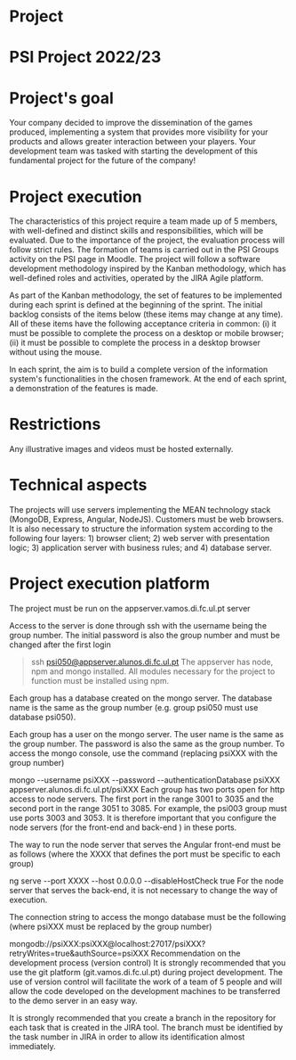 # Project
# PSI Project 2022/23

# Project's goal
Your company decided to improve the dissemination of the games produced, implementing a system that provides more visibility for your products and allows greater interaction between your players. Your development team was tasked with starting the development of this fundamental project for the future of the company!

# Project execution
The characteristics of this project require a team made up of 5 members, with well-defined and distinct skills and responsibilities, which will be evaluated. Due to the importance of the project, the evaluation process will follow strict rules. The formation of teams is carried out in the PSI Groups activity on the PSI page in Moodle. The project will follow a software development methodology inspired by the Kanban methodology, which has well-defined roles and activities, operated by the JIRA Agile platform.

As part of the Kanban methodology, the set of features to be implemented during each sprint is defined at the beginning of the sprint. The initial backlog consists of the items below (these items may change at any time). All of these items have the following acceptance criteria in common: (i) it must be possible to complete the process on a desktop or mobile browser; (ii) it must be possible to complete the process in a desktop browser without using the mouse.

In each sprint, the aim is to build a complete version of the information system's functionalities in the chosen framework. At the end of each sprint, a demonstration of the features is made.

# Restrictions
Any illustrative images and videos must be hosted externally.

# Technical aspects
The projects will use servers implementing the MEAN technology stack (MongoDB, Express, Angular, NodeJS). Customers must be web browsers. It is also necessary to structure the information system according to the following four layers: 1) browser client; 2) web server with presentation logic; 3) application server with business rules; and 4) database server.

# Project execution platform
The project must be run on the appserver.vamos.di.fc.ul.pt server

Access to the server is done through ssh with the username being the group number. The initial password is also the group number and must be changed after the first login

> ssh psi050@appserver.alunos.di.fc.ul.pt
The appserver has node, npm and mongo installed. All modules necessary for the project to function must be installed using npm.

Each group has a database created on the mongo server. The database name is the same as the group number (e.g. group psi050 must use database psi050).

Each group has a user on the mongo server. The user name is the same as the group number. The password is also the same as the group number. To access the mongo console, use the command (replacing psiXXX with the group number)

mongo --username psiXXX --password --authenticationDatabase psiXXX appserver.alunos.di.fc.ul.pt/psiXXX
Each group has two ports open for http access to node servers. The first port in the range 3001 to 3035 and the second port in the range 3051 to 3085. For example, the psi003 group must use ports 3003 and 3053. It is therefore important that you configure the node servers (for the front-end and back-end ) in these ports.

The way to run the node server that serves the Angular front-end must be as follows (where the XXXX that defines the port must be specific to each group)

ng serve --port XXXX --host 0.0.0.0 --disableHostCheck true
For the node server that serves the back-end, it is not necessary to change the way of execution.

The connection string to access the mongo database must be the following (where psiXXX must be replaced by the group number)

mongodb://psiXXX:psiXXX@localhost:27017/psiXXX?retryWrites=true&authSource=psiXXX
Recommendation on the development process (version control)
It is strongly recommended that you use the git platform (git.vamos.di.fc.ul.pt) during project development. The use of version control will facilitate the work of a team of 5 people and will allow the code developed on the development machines to be transferred to the demo server in an easy way.

It is strongly recommended that you create a branch in the repository for each task that is created in the JIRA tool. The branch must be identified by the task number in JIRA in order to allow its identification almost immediately.
